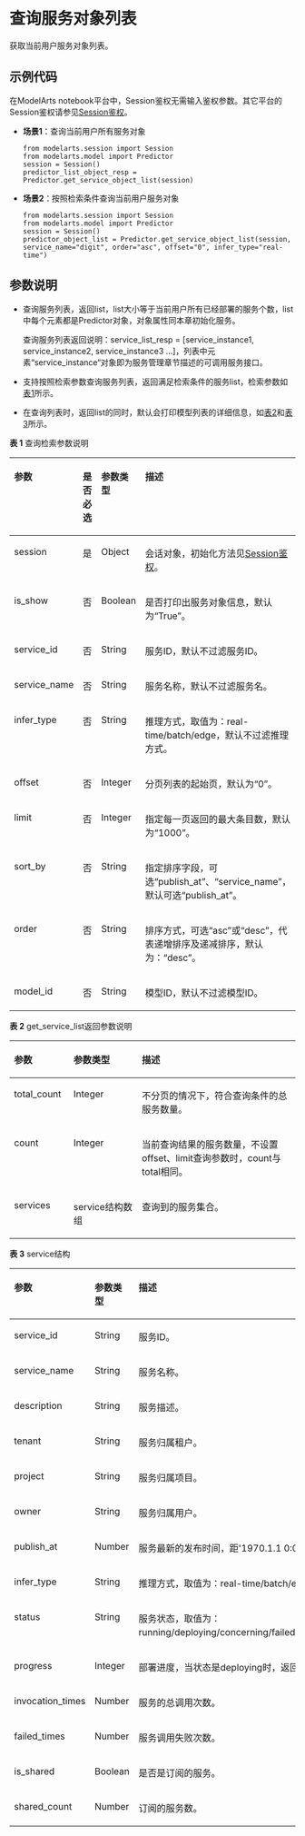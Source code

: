 # 查询服务对象列表<a name="modelarts_04_0206"></a>

获取当前用户服务对象列表。

## 示例代码<a name="zh-cn_topic_0160622886_section59151611112217"></a>

在ModelArts notebook平台中，Session鉴权无需输入鉴权参数。其它平台的Session鉴权请参见[Session鉴权](Session鉴权概述.md)。

-   **场景1**：查询当前用户所有服务对象

    ```
    from modelarts.session import Session
    from modelarts.model import Predictor
    session = Session()
    predictor_list_object_resp = Predictor.get_service_object_list(session)
    ```


-   **场景2**：按照检索条件查询当前用户服务对象

    ```
    from modelarts.session import Session
    from modelarts.model import Predictor
    session = Session()
    predictor_object_list = Predictor.get_service_object_list(session, service_name="digit", order="asc", offset="0", infer_type="real-time")
    ```


## 参数说明<a name="zh-cn_topic_0160622886_section13668416321"></a>

-   查询服务列表，返回list，list大小等于当前用户所有已经部署的服务个数，list中每个元素都是Predictor对象，对象属性同本章初始化服务。

    查询服务列表返回说明：service\_list\_resp = \[service\_instance1, service\_instance2, service\_instance3 ...\]，列表中元素“service\_instance“对象即为服务管理章节描述的可调用服务接口。

-   支持按照检索参数查询服务列表，返回满足检索条件的服务list，检索参数如[表1](#zh-cn_topic_0160622886_table69015539276)所示。
-   在查询列表时，返回list的同时，默认会打印模型列表的详细信息，如[表2](#zh-cn_topic_0160622886_table6357123816292)和[表3](#zh-cn_topic_0160622886_table799523318302)所示。

**表 1**  查询检索参数说明

<a name="zh-cn_topic_0160622886_table69015539276"></a>
<table><thead align="left"><tr id="zh-cn_topic_0160622886_row16960533279"><th class="cellrowborder" valign="top" width="19.191919191919194%" id="mcps1.2.5.1.1"><p id="zh-cn_topic_0160622886_p89845322716"><a name="zh-cn_topic_0160622886_p89845322716"></a><a name="zh-cn_topic_0160622886_p89845322716"></a>参数</p>
</th>
<th class="cellrowborder" valign="top" width="10.727272727272727%" id="mcps1.2.5.1.2"><p id="zh-cn_topic_0160622886_p111011253152712"><a name="zh-cn_topic_0160622886_p111011253152712"></a><a name="zh-cn_topic_0160622886_p111011253152712"></a>是否必选</p>
</th>
<th class="cellrowborder" valign="top" width="15.313131313131315%" id="mcps1.2.5.1.3"><p id="zh-cn_topic_0160622886_p510415539273"><a name="zh-cn_topic_0160622886_p510415539273"></a><a name="zh-cn_topic_0160622886_p510415539273"></a>参数类型</p>
</th>
<th class="cellrowborder" valign="top" width="54.76767676767677%" id="mcps1.2.5.1.4"><p id="zh-cn_topic_0160622886_p1110665352712"><a name="zh-cn_topic_0160622886_p1110665352712"></a><a name="zh-cn_topic_0160622886_p1110665352712"></a>描述</p>
</th>
</tr>
</thead>
<tbody><tr id="row0773155072811"><td class="cellrowborder" valign="top" width="19.191919191919194%" headers="mcps1.2.5.1.1 "><p id="zh-cn_topic_0170904390_p6891421842"><a name="zh-cn_topic_0170904390_p6891421842"></a><a name="zh-cn_topic_0170904390_p6891421842"></a>session</p>
</td>
<td class="cellrowborder" valign="top" width="10.727272727272727%" headers="mcps1.2.5.1.2 "><p id="zh-cn_topic_0170904390_p68972047"><a name="zh-cn_topic_0170904390_p68972047"></a><a name="zh-cn_topic_0170904390_p68972047"></a>是</p>
</td>
<td class="cellrowborder" valign="top" width="15.313131313131315%" headers="mcps1.2.5.1.3 "><p id="zh-cn_topic_0170904390_p158912219419"><a name="zh-cn_topic_0170904390_p158912219419"></a><a name="zh-cn_topic_0170904390_p158912219419"></a>Object</p>
</td>
<td class="cellrowborder" valign="top" width="54.76767676767677%" headers="mcps1.2.5.1.4 "><p id="zh-cn_topic_0170904390_p1689152543"><a name="zh-cn_topic_0170904390_p1689152543"></a><a name="zh-cn_topic_0170904390_p1689152543"></a>会话对象，初始化方法见<a href="Session鉴权概述.md">Session鉴权</a>。</p>
</td>
</tr>
<tr id="row1469361318298"><td class="cellrowborder" valign="top" width="19.191919191919194%" headers="mcps1.2.5.1.1 "><p id="p1769320138297"><a name="p1769320138297"></a><a name="p1769320138297"></a>is_show</p>
</td>
<td class="cellrowborder" valign="top" width="10.727272727272727%" headers="mcps1.2.5.1.2 "><p id="p1969315136297"><a name="p1969315136297"></a><a name="p1969315136297"></a>否</p>
</td>
<td class="cellrowborder" valign="top" width="15.313131313131315%" headers="mcps1.2.5.1.3 "><p id="p14693113182910"><a name="p14693113182910"></a><a name="p14693113182910"></a>Boolean</p>
</td>
<td class="cellrowborder" valign="top" width="54.76767676767677%" headers="mcps1.2.5.1.4 "><p id="p1469351317291"><a name="p1469351317291"></a><a name="p1469351317291"></a>是否打印出服务对象信息，默认为<span class="parmname" id="parmname319873520509"><a name="parmname319873520509"></a><a name="parmname319873520509"></a>“True”</span>。</p>
</td>
</tr>
<tr id="zh-cn_topic_0160622886_row1510855313272"><td class="cellrowborder" valign="top" width="19.191919191919194%" headers="mcps1.2.5.1.1 "><p id="zh-cn_topic_0160622886_p610995342714"><a name="zh-cn_topic_0160622886_p610995342714"></a><a name="zh-cn_topic_0160622886_p610995342714"></a>service_id</p>
</td>
<td class="cellrowborder" valign="top" width="10.727272727272727%" headers="mcps1.2.5.1.2 "><p id="zh-cn_topic_0160622886_p14111175315272"><a name="zh-cn_topic_0160622886_p14111175315272"></a><a name="zh-cn_topic_0160622886_p14111175315272"></a>否</p>
</td>
<td class="cellrowborder" valign="top" width="15.313131313131315%" headers="mcps1.2.5.1.3 "><p id="zh-cn_topic_0160622886_p711325372710"><a name="zh-cn_topic_0160622886_p711325372710"></a><a name="zh-cn_topic_0160622886_p711325372710"></a>String</p>
</td>
<td class="cellrowborder" valign="top" width="54.76767676767677%" headers="mcps1.2.5.1.4 "><p id="zh-cn_topic_0160622886_p1832713110383"><a name="zh-cn_topic_0160622886_p1832713110383"></a><a name="zh-cn_topic_0160622886_p1832713110383"></a>服务ID，默认不过滤服务ID。</p>
</td>
</tr>
<tr id="zh-cn_topic_0160622886_row5115175362715"><td class="cellrowborder" valign="top" width="19.191919191919194%" headers="mcps1.2.5.1.1 "><p id="zh-cn_topic_0160622886_p1911645310271"><a name="zh-cn_topic_0160622886_p1911645310271"></a><a name="zh-cn_topic_0160622886_p1911645310271"></a>service_name</p>
</td>
<td class="cellrowborder" valign="top" width="10.727272727272727%" headers="mcps1.2.5.1.2 "><p id="zh-cn_topic_0160622886_p5118253122715"><a name="zh-cn_topic_0160622886_p5118253122715"></a><a name="zh-cn_topic_0160622886_p5118253122715"></a>否</p>
</td>
<td class="cellrowborder" valign="top" width="15.313131313131315%" headers="mcps1.2.5.1.3 "><p id="zh-cn_topic_0160622886_p1712055311271"><a name="zh-cn_topic_0160622886_p1712055311271"></a><a name="zh-cn_topic_0160622886_p1712055311271"></a>String</p>
</td>
<td class="cellrowborder" valign="top" width="54.76767676767677%" headers="mcps1.2.5.1.4 "><p id="zh-cn_topic_0160622886_p163071437123819"><a name="zh-cn_topic_0160622886_p163071437123819"></a><a name="zh-cn_topic_0160622886_p163071437123819"></a>服务名称，默认不过滤服务名。</p>
</td>
</tr>
<tr id="zh-cn_topic_0160622886_row1765103575518"><td class="cellrowborder" valign="top" width="19.191919191919194%" headers="mcps1.2.5.1.1 "><p id="zh-cn_topic_0160622886_p14651133515552"><a name="zh-cn_topic_0160622886_p14651133515552"></a><a name="zh-cn_topic_0160622886_p14651133515552"></a>infer_type</p>
</td>
<td class="cellrowborder" valign="top" width="10.727272727272727%" headers="mcps1.2.5.1.2 "><p id="zh-cn_topic_0160622886_p188531244195513"><a name="zh-cn_topic_0160622886_p188531244195513"></a><a name="zh-cn_topic_0160622886_p188531244195513"></a>否</p>
</td>
<td class="cellrowborder" valign="top" width="15.313131313131315%" headers="mcps1.2.5.1.3 "><p id="zh-cn_topic_0160622886_p085424415558"><a name="zh-cn_topic_0160622886_p085424415558"></a><a name="zh-cn_topic_0160622886_p085424415558"></a>String</p>
</td>
<td class="cellrowborder" valign="top" width="54.76767676767677%" headers="mcps1.2.5.1.4 "><p id="zh-cn_topic_0160622886_p1165133511558"><a name="zh-cn_topic_0160622886_p1165133511558"></a><a name="zh-cn_topic_0160622886_p1165133511558"></a>推理方式，取值为：real-time/batch/edge，默认不过滤推理方式。</p>
</td>
</tr>
<tr id="zh-cn_topic_0160622886_row18122135311273"><td class="cellrowborder" valign="top" width="19.191919191919194%" headers="mcps1.2.5.1.1 "><p id="zh-cn_topic_0160622886_p1812345310276"><a name="zh-cn_topic_0160622886_p1812345310276"></a><a name="zh-cn_topic_0160622886_p1812345310276"></a>offset</p>
</td>
<td class="cellrowborder" valign="top" width="10.727272727272727%" headers="mcps1.2.5.1.2 "><p id="zh-cn_topic_0160622886_p1512515313271"><a name="zh-cn_topic_0160622886_p1512515313271"></a><a name="zh-cn_topic_0160622886_p1512515313271"></a>否</p>
</td>
<td class="cellrowborder" valign="top" width="15.313131313131315%" headers="mcps1.2.5.1.3 "><p id="zh-cn_topic_0160622886_p312635312719"><a name="zh-cn_topic_0160622886_p312635312719"></a><a name="zh-cn_topic_0160622886_p312635312719"></a>Integer</p>
</td>
<td class="cellrowborder" valign="top" width="54.76767676767677%" headers="mcps1.2.5.1.4 "><p id="zh-cn_topic_0160622886_p8127105314274"><a name="zh-cn_topic_0160622886_p8127105314274"></a><a name="zh-cn_topic_0160622886_p8127105314274"></a>分页列表的起始页，默认为<span class="parmname" id="parmname1753474115011"><a name="parmname1753474115011"></a><a name="parmname1753474115011"></a>“0”</span>。</p>
</td>
</tr>
<tr id="zh-cn_topic_0160622886_row51281953132719"><td class="cellrowborder" valign="top" width="19.191919191919194%" headers="mcps1.2.5.1.1 "><p id="zh-cn_topic_0160622886_p91291553152710"><a name="zh-cn_topic_0160622886_p91291553152710"></a><a name="zh-cn_topic_0160622886_p91291553152710"></a>limit</p>
</td>
<td class="cellrowborder" valign="top" width="10.727272727272727%" headers="mcps1.2.5.1.2 "><p id="zh-cn_topic_0160622886_p10131165314272"><a name="zh-cn_topic_0160622886_p10131165314272"></a><a name="zh-cn_topic_0160622886_p10131165314272"></a>否</p>
</td>
<td class="cellrowborder" valign="top" width="15.313131313131315%" headers="mcps1.2.5.1.3 "><p id="zh-cn_topic_0160622886_p2132115311273"><a name="zh-cn_topic_0160622886_p2132115311273"></a><a name="zh-cn_topic_0160622886_p2132115311273"></a>Integer</p>
</td>
<td class="cellrowborder" valign="top" width="54.76767676767677%" headers="mcps1.2.5.1.4 "><p id="zh-cn_topic_0160622886_p111343535273"><a name="zh-cn_topic_0160622886_p111343535273"></a><a name="zh-cn_topic_0160622886_p111343535273"></a>指定每一页返回的最大条目数，默认为<span class="parmname" id="parmname4356194865020"><a name="parmname4356194865020"></a><a name="parmname4356194865020"></a>“1000”</span>。</p>
</td>
</tr>
<tr id="zh-cn_topic_0160622886_row1313513534279"><td class="cellrowborder" valign="top" width="19.191919191919194%" headers="mcps1.2.5.1.1 "><p id="zh-cn_topic_0160622886_p171361253162716"><a name="zh-cn_topic_0160622886_p171361253162716"></a><a name="zh-cn_topic_0160622886_p171361253162716"></a>sort_by</p>
</td>
<td class="cellrowborder" valign="top" width="10.727272727272727%" headers="mcps1.2.5.1.2 "><p id="zh-cn_topic_0160622886_p31373533275"><a name="zh-cn_topic_0160622886_p31373533275"></a><a name="zh-cn_topic_0160622886_p31373533275"></a>否</p>
</td>
<td class="cellrowborder" valign="top" width="15.313131313131315%" headers="mcps1.2.5.1.3 "><p id="zh-cn_topic_0160622886_p5139253132720"><a name="zh-cn_topic_0160622886_p5139253132720"></a><a name="zh-cn_topic_0160622886_p5139253132720"></a>String</p>
</td>
<td class="cellrowborder" valign="top" width="54.76767676767677%" headers="mcps1.2.5.1.4 "><p id="zh-cn_topic_0160622886_p191411253172715"><a name="zh-cn_topic_0160622886_p191411253172715"></a><a name="zh-cn_topic_0160622886_p191411253172715"></a>指定排序字段，可选<span class="parmvalue" id="parmvalue3103751205012"><a name="parmvalue3103751205012"></a><a name="parmvalue3103751205012"></a>“publish_at”</span>、<span class="parmvalue" id="parmvalue6669145413501"><a name="parmvalue6669145413501"></a><a name="parmvalue6669145413501"></a>“service_name”</span>，默认可选<span class="parmname" id="parmname98941657195014"><a name="parmname98941657195014"></a><a name="parmname98941657195014"></a>“publish_at”</span>。</p>
</td>
</tr>
<tr id="zh-cn_topic_0160622886_row314245382718"><td class="cellrowborder" valign="top" width="19.191919191919194%" headers="mcps1.2.5.1.1 "><p id="zh-cn_topic_0160622886_p14143175322718"><a name="zh-cn_topic_0160622886_p14143175322718"></a><a name="zh-cn_topic_0160622886_p14143175322718"></a>order</p>
</td>
<td class="cellrowborder" valign="top" width="10.727272727272727%" headers="mcps1.2.5.1.2 "><p id="zh-cn_topic_0160622886_p191454531271"><a name="zh-cn_topic_0160622886_p191454531271"></a><a name="zh-cn_topic_0160622886_p191454531271"></a>否</p>
</td>
<td class="cellrowborder" valign="top" width="15.313131313131315%" headers="mcps1.2.5.1.3 "><p id="zh-cn_topic_0160622886_p1614635342710"><a name="zh-cn_topic_0160622886_p1614635342710"></a><a name="zh-cn_topic_0160622886_p1614635342710"></a>String</p>
</td>
<td class="cellrowborder" valign="top" width="54.76767676767677%" headers="mcps1.2.5.1.4 "><p id="zh-cn_topic_0160622886_p8147653202718"><a name="zh-cn_topic_0160622886_p8147653202718"></a><a name="zh-cn_topic_0160622886_p8147653202718"></a>排序方式，可选<span class="parmvalue" id="parmvalue388714410518"><a name="parmvalue388714410518"></a><a name="parmvalue388714410518"></a>“asc”</span>或<span class="parmvalue" id="parmvalue97904805110"><a name="parmvalue97904805110"></a><a name="parmvalue97904805110"></a>“desc”</span>，代表递增排序及递减排序，默认为：<span class="parmname" id="parmname17581311105112"><a name="parmname17581311105112"></a><a name="parmname17581311105112"></a>“desc”</span>。</p>
</td>
</tr>
<tr id="zh-cn_topic_0160622886_row12331113119116"><td class="cellrowborder" valign="top" width="19.191919191919194%" headers="mcps1.2.5.1.1 "><p id="zh-cn_topic_0160622886_p33315311015"><a name="zh-cn_topic_0160622886_p33315311015"></a><a name="zh-cn_topic_0160622886_p33315311015"></a>model_id</p>
</td>
<td class="cellrowborder" valign="top" width="10.727272727272727%" headers="mcps1.2.5.1.2 "><p id="zh-cn_topic_0160622886_p637814462112"><a name="zh-cn_topic_0160622886_p637814462112"></a><a name="zh-cn_topic_0160622886_p637814462112"></a>否</p>
</td>
<td class="cellrowborder" valign="top" width="15.313131313131315%" headers="mcps1.2.5.1.3 "><p id="zh-cn_topic_0160622886_p133811346111"><a name="zh-cn_topic_0160622886_p133811346111"></a><a name="zh-cn_topic_0160622886_p133811346111"></a>String</p>
</td>
<td class="cellrowborder" valign="top" width="54.76767676767677%" headers="mcps1.2.5.1.4 "><p id="zh-cn_topic_0160622886_p1433112310118"><a name="zh-cn_topic_0160622886_p1433112310118"></a><a name="zh-cn_topic_0160622886_p1433112310118"></a>模型ID，默认不过滤模型ID。</p>
</td>
</tr>
</tbody>
</table>

**表 2**  get\_service\_list返回参数说明

<a name="zh-cn_topic_0160622886_table6357123816292"></a>
<table><thead align="left"><tr id="zh-cn_topic_0160622886_row9361138192911"><th class="cellrowborder" valign="top" width="20.792079207920793%" id="mcps1.2.4.1.1"><p id="zh-cn_topic_0160622886_p183631138192910"><a name="zh-cn_topic_0160622886_p183631138192910"></a><a name="zh-cn_topic_0160622886_p183631138192910"></a>参数</p>
</th>
<th class="cellrowborder" valign="top" width="23.9009900990099%" id="mcps1.2.4.1.2"><p id="zh-cn_topic_0160622886_p15365173842910"><a name="zh-cn_topic_0160622886_p15365173842910"></a><a name="zh-cn_topic_0160622886_p15365173842910"></a>参数类型</p>
</th>
<th class="cellrowborder" valign="top" width="55.3069306930693%" id="mcps1.2.4.1.3"><p id="zh-cn_topic_0160622886_p9367438192915"><a name="zh-cn_topic_0160622886_p9367438192915"></a><a name="zh-cn_topic_0160622886_p9367438192915"></a>描述</p>
</th>
</tr>
</thead>
<tbody><tr id="zh-cn_topic_0160622886_row119011911171714"><td class="cellrowborder" valign="top" width="20.792079207920793%" headers="mcps1.2.4.1.1 "><p id="zh-cn_topic_0160622886_p490216113179"><a name="zh-cn_topic_0160622886_p490216113179"></a><a name="zh-cn_topic_0160622886_p490216113179"></a>total_count</p>
</td>
<td class="cellrowborder" valign="top" width="23.9009900990099%" headers="mcps1.2.4.1.2 "><p id="zh-cn_topic_0160622886_p2903181116174"><a name="zh-cn_topic_0160622886_p2903181116174"></a><a name="zh-cn_topic_0160622886_p2903181116174"></a>Integer</p>
</td>
<td class="cellrowborder" valign="top" width="55.3069306930693%" headers="mcps1.2.4.1.3 "><p id="zh-cn_topic_0160622886_p690311111177"><a name="zh-cn_topic_0160622886_p690311111177"></a><a name="zh-cn_topic_0160622886_p690311111177"></a>不分页的情况下，符合查询条件的总服务数量。</p>
</td>
</tr>
<tr id="zh-cn_topic_0160622886_row1536823882914"><td class="cellrowborder" valign="top" width="20.792079207920793%" headers="mcps1.2.4.1.1 "><p id="zh-cn_topic_0160622886_p113708381292"><a name="zh-cn_topic_0160622886_p113708381292"></a><a name="zh-cn_topic_0160622886_p113708381292"></a>count</p>
</td>
<td class="cellrowborder" valign="top" width="23.9009900990099%" headers="mcps1.2.4.1.2 "><p id="zh-cn_topic_0160622886_p73725382290"><a name="zh-cn_topic_0160622886_p73725382290"></a><a name="zh-cn_topic_0160622886_p73725382290"></a>Integer</p>
</td>
<td class="cellrowborder" valign="top" width="55.3069306930693%" headers="mcps1.2.4.1.3 "><p id="zh-cn_topic_0160622886_p14373153822911"><a name="zh-cn_topic_0160622886_p14373153822911"></a><a name="zh-cn_topic_0160622886_p14373153822911"></a>当前查询结果的服务数量，不设置offset、limit查询参数时，count与total相同。</p>
</td>
</tr>
<tr id="zh-cn_topic_0160622886_row3374538142919"><td class="cellrowborder" valign="top" width="20.792079207920793%" headers="mcps1.2.4.1.1 "><p id="zh-cn_topic_0160622886_p12376143842913"><a name="zh-cn_topic_0160622886_p12376143842913"></a><a name="zh-cn_topic_0160622886_p12376143842913"></a>services</p>
</td>
<td class="cellrowborder" valign="top" width="23.9009900990099%" headers="mcps1.2.4.1.2 "><p id="zh-cn_topic_0160622886_p2377138182914"><a name="zh-cn_topic_0160622886_p2377138182914"></a><a name="zh-cn_topic_0160622886_p2377138182914"></a>service结构数组</p>
</td>
<td class="cellrowborder" valign="top" width="55.3069306930693%" headers="mcps1.2.4.1.3 "><p id="zh-cn_topic_0160622886_p7379113852914"><a name="zh-cn_topic_0160622886_p7379113852914"></a><a name="zh-cn_topic_0160622886_p7379113852914"></a>查询到的服务集合。</p>
</td>
</tr>
</tbody>
</table>

**表 3**  service结构

<a name="zh-cn_topic_0160622886_table799523318302"></a>
<table><thead align="left"><tr id="zh-cn_topic_0160622886_row10999113315306"><th class="cellrowborder" valign="top" width="21%" id="mcps1.2.4.1.1"><p id="zh-cn_topic_0160622886_p141143403019"><a name="zh-cn_topic_0160622886_p141143403019"></a><a name="zh-cn_topic_0160622886_p141143403019"></a>参数</p>
</th>
<th class="cellrowborder" valign="top" width="26%" id="mcps1.2.4.1.2"><p id="zh-cn_topic_0160622886_p1313420307"><a name="zh-cn_topic_0160622886_p1313420307"></a><a name="zh-cn_topic_0160622886_p1313420307"></a>参数类型</p>
</th>
<th class="cellrowborder" valign="top" width="53%" id="mcps1.2.4.1.3"><p id="zh-cn_topic_0160622886_p15443453011"><a name="zh-cn_topic_0160622886_p15443453011"></a><a name="zh-cn_topic_0160622886_p15443453011"></a>描述</p>
</th>
</tr>
</thead>
<tbody><tr id="zh-cn_topic_0160622886_row1065343304"><td class="cellrowborder" valign="top" width="21%" headers="mcps1.2.4.1.1 "><p id="zh-cn_topic_0160622886_p11893417303"><a name="zh-cn_topic_0160622886_p11893417303"></a><a name="zh-cn_topic_0160622886_p11893417303"></a>service_id</p>
</td>
<td class="cellrowborder" valign="top" width="26%" headers="mcps1.2.4.1.2 "><p id="zh-cn_topic_0160622886_p9933412301"><a name="zh-cn_topic_0160622886_p9933412301"></a><a name="zh-cn_topic_0160622886_p9933412301"></a>String</p>
</td>
<td class="cellrowborder" valign="top" width="53%" headers="mcps1.2.4.1.3 "><p id="zh-cn_topic_0160622886_p01163493013"><a name="zh-cn_topic_0160622886_p01163493013"></a><a name="zh-cn_topic_0160622886_p01163493013"></a>服务ID。</p>
</td>
</tr>
<tr id="zh-cn_topic_0160622886_row1212103453019"><td class="cellrowborder" valign="top" width="21%" headers="mcps1.2.4.1.1 "><p id="zh-cn_topic_0160622886_p31319346300"><a name="zh-cn_topic_0160622886_p31319346300"></a><a name="zh-cn_topic_0160622886_p31319346300"></a>service_name</p>
</td>
<td class="cellrowborder" valign="top" width="26%" headers="mcps1.2.4.1.2 "><p id="zh-cn_topic_0160622886_p3159347304"><a name="zh-cn_topic_0160622886_p3159347304"></a><a name="zh-cn_topic_0160622886_p3159347304"></a>String</p>
</td>
<td class="cellrowborder" valign="top" width="53%" headers="mcps1.2.4.1.3 "><p id="zh-cn_topic_0160622886_p317634173019"><a name="zh-cn_topic_0160622886_p317634173019"></a><a name="zh-cn_topic_0160622886_p317634173019"></a>服务名称。</p>
</td>
</tr>
<tr id="zh-cn_topic_0160622886_row7185345303"><td class="cellrowborder" valign="top" width="21%" headers="mcps1.2.4.1.1 "><p id="zh-cn_topic_0160622886_p92043418309"><a name="zh-cn_topic_0160622886_p92043418309"></a><a name="zh-cn_topic_0160622886_p92043418309"></a>description</p>
</td>
<td class="cellrowborder" valign="top" width="26%" headers="mcps1.2.4.1.2 "><p id="zh-cn_topic_0160622886_p1622193473017"><a name="zh-cn_topic_0160622886_p1622193473017"></a><a name="zh-cn_topic_0160622886_p1622193473017"></a>String</p>
</td>
<td class="cellrowborder" valign="top" width="53%" headers="mcps1.2.4.1.3 "><p id="zh-cn_topic_0160622886_p1898511418412"><a name="zh-cn_topic_0160622886_p1898511418412"></a><a name="zh-cn_topic_0160622886_p1898511418412"></a>服务描述。</p>
</td>
</tr>
<tr id="zh-cn_topic_0160622886_row127134153016"><td class="cellrowborder" valign="top" width="21%" headers="mcps1.2.4.1.1 "><p id="zh-cn_topic_0160622886_p929103420305"><a name="zh-cn_topic_0160622886_p929103420305"></a><a name="zh-cn_topic_0160622886_p929103420305"></a>tenant</p>
</td>
<td class="cellrowborder" valign="top" width="26%" headers="mcps1.2.4.1.2 "><p id="zh-cn_topic_0160622886_p1332193410301"><a name="zh-cn_topic_0160622886_p1332193410301"></a><a name="zh-cn_topic_0160622886_p1332193410301"></a>String</p>
</td>
<td class="cellrowborder" valign="top" width="53%" headers="mcps1.2.4.1.3 "><p id="zh-cn_topic_0160622886_p183333416309"><a name="zh-cn_topic_0160622886_p183333416309"></a><a name="zh-cn_topic_0160622886_p183333416309"></a>服务归属租户。</p>
</td>
</tr>
<tr id="zh-cn_topic_0160622886_row173553433011"><td class="cellrowborder" valign="top" width="21%" headers="mcps1.2.4.1.1 "><p id="zh-cn_topic_0160622886_p113610342306"><a name="zh-cn_topic_0160622886_p113610342306"></a><a name="zh-cn_topic_0160622886_p113610342306"></a>project</p>
</td>
<td class="cellrowborder" valign="top" width="26%" headers="mcps1.2.4.1.2 "><p id="zh-cn_topic_0160622886_p19381034203011"><a name="zh-cn_topic_0160622886_p19381034203011"></a><a name="zh-cn_topic_0160622886_p19381034203011"></a>String</p>
</td>
<td class="cellrowborder" valign="top" width="53%" headers="mcps1.2.4.1.3 "><p id="zh-cn_topic_0160622886_p4401334103010"><a name="zh-cn_topic_0160622886_p4401334103010"></a><a name="zh-cn_topic_0160622886_p4401334103010"></a>服务归属项目。</p>
</td>
</tr>
<tr id="zh-cn_topic_0160622886_row6411334143012"><td class="cellrowborder" valign="top" width="21%" headers="mcps1.2.4.1.1 "><p id="zh-cn_topic_0160622886_p143134103012"><a name="zh-cn_topic_0160622886_p143134103012"></a><a name="zh-cn_topic_0160622886_p143134103012"></a>owner</p>
</td>
<td class="cellrowborder" valign="top" width="26%" headers="mcps1.2.4.1.2 "><p id="zh-cn_topic_0160622886_p1044133418301"><a name="zh-cn_topic_0160622886_p1044133418301"></a><a name="zh-cn_topic_0160622886_p1044133418301"></a>String</p>
</td>
<td class="cellrowborder" valign="top" width="53%" headers="mcps1.2.4.1.3 "><p id="zh-cn_topic_0160622886_p14461345308"><a name="zh-cn_topic_0160622886_p14461345308"></a><a name="zh-cn_topic_0160622886_p14461345308"></a>服务归属用户。</p>
</td>
</tr>
<tr id="zh-cn_topic_0160622886_row1747113417309"><td class="cellrowborder" valign="top" width="21%" headers="mcps1.2.4.1.1 "><p id="zh-cn_topic_0160622886_p154933411302"><a name="zh-cn_topic_0160622886_p154933411302"></a><a name="zh-cn_topic_0160622886_p154933411302"></a>publish_at</p>
</td>
<td class="cellrowborder" valign="top" width="26%" headers="mcps1.2.4.1.2 "><p id="zh-cn_topic_0160622886_p155123413011"><a name="zh-cn_topic_0160622886_p155123413011"></a><a name="zh-cn_topic_0160622886_p155123413011"></a>Number</p>
</td>
<td class="cellrowborder" valign="top" width="53%" headers="mcps1.2.4.1.3 "><p id="zh-cn_topic_0160622886_p453163416307"><a name="zh-cn_topic_0160622886_p453163416307"></a><a name="zh-cn_topic_0160622886_p453163416307"></a>服务最新的发布时间，距'1970.1.1 0:0:0 UTC'的毫秒数。</p>
</td>
</tr>
<tr id="zh-cn_topic_0160622886_row105417343301"><td class="cellrowborder" valign="top" width="21%" headers="mcps1.2.4.1.1 "><p id="zh-cn_topic_0160622886_p35716341303"><a name="zh-cn_topic_0160622886_p35716341303"></a><a name="zh-cn_topic_0160622886_p35716341303"></a>infer_type</p>
</td>
<td class="cellrowborder" valign="top" width="26%" headers="mcps1.2.4.1.2 "><p id="zh-cn_topic_0160622886_p145919342302"><a name="zh-cn_topic_0160622886_p145919342302"></a><a name="zh-cn_topic_0160622886_p145919342302"></a>String</p>
</td>
<td class="cellrowborder" valign="top" width="53%" headers="mcps1.2.4.1.3 "><p id="zh-cn_topic_0160622886_p560163483014"><a name="zh-cn_topic_0160622886_p560163483014"></a><a name="zh-cn_topic_0160622886_p560163483014"></a>推理方式，取值为：real-time/batch/edge。</p>
</td>
</tr>
<tr id="zh-cn_topic_0160622886_row146113419309"><td class="cellrowborder" valign="top" width="21%" headers="mcps1.2.4.1.1 "><p id="zh-cn_topic_0160622886_p66319342305"><a name="zh-cn_topic_0160622886_p66319342305"></a><a name="zh-cn_topic_0160622886_p66319342305"></a>status</p>
</td>
<td class="cellrowborder" valign="top" width="26%" headers="mcps1.2.4.1.2 "><p id="zh-cn_topic_0160622886_p365173413015"><a name="zh-cn_topic_0160622886_p365173413015"></a><a name="zh-cn_topic_0160622886_p365173413015"></a>String</p>
</td>
<td class="cellrowborder" valign="top" width="53%" headers="mcps1.2.4.1.3 "><p id="zh-cn_topic_0160622886_p104081145133310"><a name="zh-cn_topic_0160622886_p104081145133310"></a><a name="zh-cn_topic_0160622886_p104081145133310"></a>服务状态，取值为：running/deploying/concerning/failed/stopped/finished。</p>
</td>
</tr>
<tr id="zh-cn_topic_0160622886_row1276682552017"><td class="cellrowborder" valign="top" width="21%" headers="mcps1.2.4.1.1 "><p id="zh-cn_topic_0160622886_p107661425112015"><a name="zh-cn_topic_0160622886_p107661425112015"></a><a name="zh-cn_topic_0160622886_p107661425112015"></a>progress</p>
</td>
<td class="cellrowborder" valign="top" width="26%" headers="mcps1.2.4.1.2 "><p id="zh-cn_topic_0160622886_p876612522014"><a name="zh-cn_topic_0160622886_p876612522014"></a><a name="zh-cn_topic_0160622886_p876612522014"></a>Integer</p>
</td>
<td class="cellrowborder" valign="top" width="53%" headers="mcps1.2.4.1.3 "><p id="zh-cn_topic_0160622886_p15766182572019"><a name="zh-cn_topic_0160622886_p15766182572019"></a><a name="zh-cn_topic_0160622886_p15766182572019"></a>部署进度，当状态是deploying时，返回。</p>
</td>
</tr>
<tr id="zh-cn_topic_0160622886_row156723473019"><td class="cellrowborder" valign="top" width="21%" headers="mcps1.2.4.1.1 "><p id="zh-cn_topic_0160622886_p18698348300"><a name="zh-cn_topic_0160622886_p18698348300"></a><a name="zh-cn_topic_0160622886_p18698348300"></a>invocation_times</p>
</td>
<td class="cellrowborder" valign="top" width="26%" headers="mcps1.2.4.1.2 "><p id="zh-cn_topic_0160622886_p571113413013"><a name="zh-cn_topic_0160622886_p571113413013"></a><a name="zh-cn_topic_0160622886_p571113413013"></a>Number</p>
</td>
<td class="cellrowborder" valign="top" width="53%" headers="mcps1.2.4.1.3 "><p id="zh-cn_topic_0160622886_p137273483019"><a name="zh-cn_topic_0160622886_p137273483019"></a><a name="zh-cn_topic_0160622886_p137273483019"></a>服务的总调用次数。</p>
</td>
</tr>
<tr id="zh-cn_topic_0160622886_row67313345304"><td class="cellrowborder" valign="top" width="21%" headers="mcps1.2.4.1.1 "><p id="zh-cn_topic_0160622886_p8758347302"><a name="zh-cn_topic_0160622886_p8758347302"></a><a name="zh-cn_topic_0160622886_p8758347302"></a>failed_times</p>
</td>
<td class="cellrowborder" valign="top" width="26%" headers="mcps1.2.4.1.2 "><p id="zh-cn_topic_0160622886_p16773346305"><a name="zh-cn_topic_0160622886_p16773346305"></a><a name="zh-cn_topic_0160622886_p16773346305"></a>Number</p>
</td>
<td class="cellrowborder" valign="top" width="53%" headers="mcps1.2.4.1.3 "><p id="zh-cn_topic_0160622886_p12801034203020"><a name="zh-cn_topic_0160622886_p12801034203020"></a><a name="zh-cn_topic_0160622886_p12801034203020"></a>服务调用失败次数。</p>
</td>
</tr>
<tr id="zh-cn_topic_0160622886_row17881135018201"><td class="cellrowborder" valign="top" width="21%" headers="mcps1.2.4.1.1 "><p id="zh-cn_topic_0160622886_p1888165042014"><a name="zh-cn_topic_0160622886_p1888165042014"></a><a name="zh-cn_topic_0160622886_p1888165042014"></a>is_shared</p>
</td>
<td class="cellrowborder" valign="top" width="26%" headers="mcps1.2.4.1.2 "><p id="zh-cn_topic_0160622886_p10881205011204"><a name="zh-cn_topic_0160622886_p10881205011204"></a><a name="zh-cn_topic_0160622886_p10881205011204"></a>Boolean</p>
</td>
<td class="cellrowborder" valign="top" width="53%" headers="mcps1.2.4.1.3 "><p id="zh-cn_topic_0160622886_p1743291472112"><a name="zh-cn_topic_0160622886_p1743291472112"></a><a name="zh-cn_topic_0160622886_p1743291472112"></a>是否是订阅的服务。</p>
</td>
</tr>
<tr id="zh-cn_topic_0160622886_row3827135472019"><td class="cellrowborder" valign="top" width="21%" headers="mcps1.2.4.1.1 "><p id="zh-cn_topic_0160622886_p282710543205"><a name="zh-cn_topic_0160622886_p282710543205"></a><a name="zh-cn_topic_0160622886_p282710543205"></a>shared_count</p>
</td>
<td class="cellrowborder" valign="top" width="26%" headers="mcps1.2.4.1.2 "><p id="zh-cn_topic_0160622886_p7827105416208"><a name="zh-cn_topic_0160622886_p7827105416208"></a><a name="zh-cn_topic_0160622886_p7827105416208"></a>Number</p>
</td>
<td class="cellrowborder" valign="top" width="53%" headers="mcps1.2.4.1.3 "><p id="zh-cn_topic_0160622886_p882795422014"><a name="zh-cn_topic_0160622886_p882795422014"></a><a name="zh-cn_topic_0160622886_p882795422014"></a>订阅的服务数。</p>
</td>
</tr>
</tbody>
</table>

